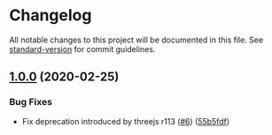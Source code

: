 # Changelog

All notable changes to this project will be documented in this file. See [standard-version](https://github.com/conventional-changelog/standard-version) for commit guidelines.

## [1.0.0](https://github.com/JiroUK/ThreeCSG/compare/v1.0.7...v1.0.0) (2020-02-25)


### Bug Fixes

* Fix deprecation introduced by threejs r113 ([#6](https://github.com/JiroUK/ThreeCSG/issues/6)) ([55b5fdf](https://github.com/JiroUK/ThreeCSG/commit/55b5fdf))
